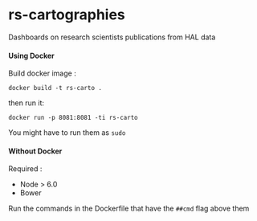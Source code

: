 # rs-cartographies
Dashboards on research scientists publications from HAL data

#### Using Docker
Build docker image :

   ```docker build -t rs-carto .```

then run it: 

   ```docker run -p 8081:8081 -ti rs-carto```

You might have to run them as ```sudo```

#### Without Docker
Required :
 - Node > 6.0
 - Bower
 
Run the commands in the Dockerfile that have the ```##cmd``` flag above them  